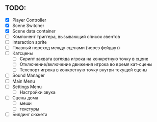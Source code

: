 ## TODO:

- [x] Player Controller
- [x] Scene Switcher
- [x] Scene data container
- [ ] Компонент триггера, вызывающий список эвентов
- [ ] Interaction sprite
- [ ] Плавный переход между сценами (через фейдаут)
- [ ] Катсцены
  - [ ] Скрипт захвата взгляда игрока на конкретную точку в сцене
  - [ ] Отключение/включение движения игрока во время кат-сцены
  - [ ] Телепорт игрока в конкретную точку внутри текущей сцены
- [ ] Sound Manager
- [ ] Main Menu
- [ ] Settings Menu
  - [ ] Настройки звука
- [ ] Сцены дома
  - [ ] меши
  - [ ] текстуры
- [ ] Билдинг сюжета